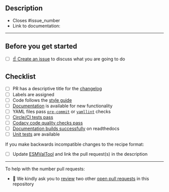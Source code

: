 <!--
    Thank you for contributing to our project!
-->

## Description

<!--
    Please describe your changes here, especially focusing on why this PR makes
    ESMValCore better and what problem it solves.

    Before you start, please read our [contribution guidelines](https://docs.esmvaltool.org/projects/ESMValCore/en/latest/contributing.html).

    Please fill in the GitHub issue that is closed by this pull request, e.g. Closes #1903
-->

-   Closes #issue_number
-   Link to documentation:

***

## Before you get started

-   [ ] [☝ Create an issue](https://github.com/ESMValGroup/ESMValCore/issues) to discuss what you are going to do

## Checklist

-   [ ] PR has a descriptive title for the [changelog](https://docs.esmvaltool.org/projects/esmvalcore/en/latest/contributing.html#branches-pull-requests-and-code-review)
-   [ ] Labels are assigned
-   [ ] Code follows the [style guide](https://docs.esmvaltool.org/projects/esmvalcore/en/latest/contributing.html#code-style)
-   [ ] [Documentation](https://docs.esmvaltool.org/projects/esmvalcore/en/latest/contributing.html#documentation) is available for new functionality
-   [ ] YAML files pass [`pre-commit`](https://docs.esmvaltool.org/projects/esmvalcore/en/latest/contributing.html#pre-commit) or [`yamllint`](https://docs.esmvaltool.org/projects/esmvalcore/en/latest/community/introduction.html#yaml) checks
-   [ ] [Circle/CI tests pass](https://docs.esmvaltool.org/projects/esmvalcore/en/latest/contributing.html#branches-pull-requests-and-code-review)
-   [ ] [Codacy code quality checks pass](https://docs.esmvaltool.org/projects/esmvalcore/en/latest/contributing.html#branches-pull-requests-and-code-review)
-   [ ] [Documentation builds successfully](https://docs.esmvaltool.org/projects/esmvalcore/en/latest/contributing.html#branches-pull-requests-and-code-review) on readthedocs
-   [ ] [Unit tests](https://docs.esmvaltool.org/projects/esmvalcore/projects/esmvalcore/en/latest/contributing.html#contributing-to-the-esmvalcore-package) are available

If you make backwards incompatible changes to the recipe format:

-   [ ] Update [ESMValTool](https://github.com/esmvalgroup/esmvaltool) and link the pull request(s) in the description

***

To help with the number pull requests:

-   🙏 We kindly ask you to [review](https://docs.esmvaltool.org/en/latest/community/review.html#review-of-pull-requests) two other [open pull requests](https://github.com/ESMValGroup/ESMValTool/pulls) in this repository

